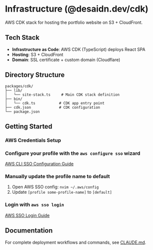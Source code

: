 # Infrastructure (@desaidn.dev/cdk)

AWS CDK stack for hosting the portfolio website on S3 + CloudFront.

## Tech Stack

- **Infrastructure as Code**: AWS CDK (TypeScript) deploys React SPA
- **Hosting**: S3 + CloudFront
- **Domain**: SSL certificate + custom domain (Cloudflare)

## Directory Structure

```
packages/cdk/
├── lib/
│   └── site-stack.ts     # Main CDK stack definition
├── bin/
│   └── cdk.ts           # CDK app entry point
├── cdk.json             # CDK configuration
└── package.json
```

## Getting Started

### AWS Credentials Setup

### Configure your profile with the `aws configure sso` wizard

[AWS CLI SSO Configuration Guide](https://docs.aws.amazon.com/cli/latest/userguide/cli-configure-sso.html#cli-configure-sso-configure)

### Manually update the profile name to default

1. Open AWS SSO config: `nvim ~/.aws/config`
2. Update `[profile some-profile-name]` to `[default]`

### Login with `aws sso login`

[AWS SSO Login Guide](https://docs.aws.amazon.com/cli/latest/userguide/cli-configure-sso.html#cli-configure-sso-login)

## Documentation

For complete deployment workflows and commands, see [CLAUDE.md](../../CLAUDE.md#deployment-workflow).
